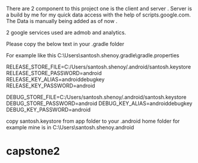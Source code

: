 There are 2 component to this project one is the client and server . Server is a build by me for my quick data access 
with the help of scripts.google.com. The Data is manually being added as of now .

2 google services used are admob and analytics.


Please copy the below text in your .gradle folder

For example like this C:\Users\santosh.shenoy\.gradle\gradle.properties

RELEASE_STORE_FILE=C:/Users/santosh.shenoy/.android/santosh.keystore
RELEASE_STORE_PASSWORD=android
RELEASE_KEY_ALIAS=androiddebugkey
RELEASE_KEY_PASSWORD=android

DEBUG_STORE_FILE=C:/Users/santosh.shenoy/.android/santosh.keystore
DEBUG_STORE_PASSWORD=android
DEBUG_KEY_ALIAS=androiddebugkey
DEBUG_KEY_PASSWORD=android


copy santosh.keystore from app folder to your .android home folder
for example mine is in
C:\Users\santosh.shenoy\.android

# capstone2
